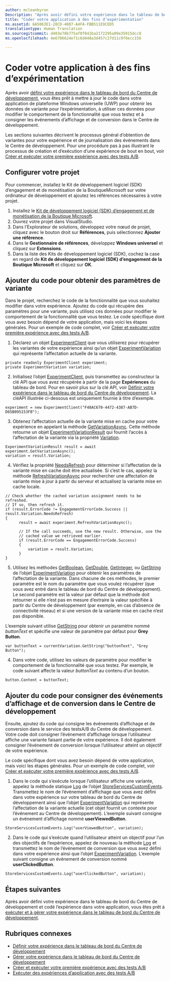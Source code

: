```yaml
---
author: mcleanbyron
Description: "Après avoir défini votre expérience dans le tableau de bord du Centre de développement, vous êtes prêt pour coder l’expérience dans votre application."
title: "Coder votre application à des fins d’expérimentation"
ms.assetid: 6A5063E1-28CD-4087-A4FA-FBB511E9CED5
translationtype: Human Translation
ms.sourcegitcommit: d403e78b775af0f842ba2172295a09e35015dcc8
ms.openlocfilehash: 4e6706624e71c6d448a3d457c27d11c9f6ecc156

---
```


# Coder votre application à des fins d’expérimentation

Après avoir [défini votre expérience dans le tableau de bord du Centre de développement](define-your-experiment-in-the-dev-center-dashboard.md), vous êtes prêt à mettre à jour le code dans votre application de plateforme Windows universelle (UWP) pour obtenir les données de variante pour l’expérimentation, à utiliser ces données pour modifier le comportement de la fonctionnalité que vous testez et à consigner les événements d’affichage et de conversion dans le Centre de développement.

Les sections suivantes décrivent le processus général d’obtention de variantes pour votre expérience et de journalisation des événements dans le Centre de développement. Pour une procédure pas à pas illustrant le processus de création et d’exécution d’une expérience de bout en bout, voir [Créer et exécuter votre première expérience avec des tests A/B](create-and-run-your-first-experiment-with-a-b-testing.md).

## Configurer votre projet

Pour commencer, installez le Kit de développement logiciel (SDK) d’engagement et de monétisation de la BoutiqueMicrosoft sur votre ordinateur de développement et ajoutez les références nécessaires à votre projet.

1. Installez le [Kit de développement logiciel (SDK) d’engagement et de monétisation de la Boutique Microsoft](http://aka.ms/store-em-sdk).
2. Ouvrez votre projet dans VisualStudio.
3. Dans l’Explorateur de solutions, développez votre nœud de projet, cliquez avec le bouton droit sur **Références**, puis sélectionnez **Ajouter une référence**.
3. Dans le **Gestionnaire de références**, développez **Windows universel** et cliquez sur **Extensions**.
4. Dans la liste des Kits de développement logiciel (SDK), cochez la case en regard de **Kit de développement logiciel (SDK) d’engagement de la Boutique Microsoft** et cliquez sur **OK**.

## Ajouter du code pour obtenir des paramètres de variante

Dans le projet, recherchez le code de la fonctionnalité que vous souhaitez modifier dans votre expérience. Ajoutez du code qui récupère des paramètres pour une variante, puis utilisez ces données pour modifier le comportement de la fonctionnalité que vous testez. Le code spécifique dont vous avez besoin dépend de votre application, mais voici les étapes générales. Pour un exemple de code complet, voir [Créer et exécuter votre première expérience avec des tests A/B](create-and-run-your-first-experiment-with-a-b-testing.md).

1. Déclarez un objet [ExperimentClient](https://msdn.microsoft.com/library/windows/apps/microsoft.services.store.engagement.experimentclient.aspx) que vous utiliserez pour récupérer les variantes de votre expérience ainsi qu’un objet [ExperimentVariation](https://msdn.microsoft.com/library/windows/apps/microsoft.services.store.engagement.experimentvariation.aspx) qui représente l’affectation actuelle de la variante.
```CSharp
private readonly ExperimentClient experiment;
private ExperimentVariation variation;
```

2. Initialisez l’objet [ExperimentClient](https://msdn.microsoft.com/library/windows/apps/microsoft.services.store.engagement.experimentclient.aspx), puis transmettez au constructeur la clé API que vous avez récupérée à partir de la page **Expériences** du tableau de bord. Pour en savoir plus sur la clé API, voir [Définir votre expérience dans le tableau de bord du Centre de développement](define-your-experiment-in-the-dev-center-dashboard.md#generate-an-api-key). La cléAPI illustrée ci-dessous est uniquement fournie à titre d’exemple.
```CSharp
experiment = new ExperimentClient("F48AC670-4472-4387-AB7D-D65B095153FB");
```

3. Obtenez l’affectation actuelle de la variante mise en cache pour votre expérience en appelant la méthode [GetVariationAsync](https://msdn.microsoft.com/library/windows/apps/microsoft.services.store.engagement.experimentclient.getvariationasync.aspx). Cette méthode retourne un objet [ExperimentVariationResult](https://msdn.microsoft.com/library/windows/apps/microsoft.services.store.engagement.experimentvariationresult.aspx) qui fournit l’accès à l’affectation de la variante via la propriété [Variation](https://msdn.microsoft.com/library/windows/apps/microsoft.services.store.engagement.experimentvariationresult.variation.aspx).
```CSharp
ExperimentVariationResult result = await experiment.GetVariationAsync();
variation = result.Variation;
```

4. Vérifiez la propriété [NeedsRefresh](https://msdn.microsoft.com/library/windows/apps/microsoft.services.store.engagement.experimentvariation.needsrefresh.aspx) pour déterminer si l’affectation de la variante mise en cache doit être actualisée. Si c’est le cas, appelez la méthode [RefreshVariationAsync](https://msdn.microsoft.com/library/windows/apps/microsoft.services.store.engagement.experimentclient.refreshvariationasync.aspx) pour rechercher une affectation de variante mise à jour à partir du serveur et actualisez la variante mise en cache locale.
```CSharp
// Check whether the cached variation assignment needs to be refreshed.
// If so, then refresh it.
if (result.ErrorCode != EngagementErrorCode.Success || result.Variation.NeedsRefresh)
{
      result = await experiment.RefreshVariationAsync();

      // If the call succeeds, use the new result. Otherwise, use the
      // cached value we retrieved earlier.
      if (result.ErrorCode == EngagementErrorCode.Success)
      {
          variation = result.Variation;
      }
}
```

5. Utilisez les méthodes [GetBoolean](https://msdn.microsoft.com/library/windows/apps/microsoft.services.store.engagement.experimentvariation.getboolean.aspx), [GetDouble](https://msdn.microsoft.com/library/windows/apps/microsoft.services.store.engagement.experimentvariation.getdouble.aspx), [GetInteger](https://msdn.microsoft.com/library/windows/apps/microsoft.services.store.engagement.experimentvariation.getinteger.aspx), ou [GetString](https://msdn.microsoft.com/library/windows/apps/microsoft.services.store.engagement.experimentvariation.getstring.aspx) de l’objet [ExperimentVariation](https://msdn.microsoft.com/library/windows/apps/microsoft.services.store.engagement.experimentvariation.aspx) pour obtenir les paramètres de l’affectation de la variante. Dans chacune de ces méthodes, le premier paramètre est le nom du paramètre que vous voulez récupérer (que vous avez entré dans le tableau de bord du Centre de développement). Le second paramètre est la valeur par défaut que la méthode doit retourner si elle n’est pas en mesure d’extraire la valeur spécifiée à partir du Centre de développement (par exemple, en cas d’absence de connectivité réseau) et si une version de la variante mise en cache n’est pas disponible.

  L’exemple suivant utilise [GetString](https://msdn.microsoft.com/library/windows/apps/microsoft.services.store.engagement.experimentvariation.getstring.aspx) pour obtenir un paramètre nommé *buttonText* et spécifie une valeur de paramètre par défaut pour **Grey Button**.
```CSharp
var buttonText = currentVariation.GetString("buttonText", "Grey Button");
```
4. Dans votre code, utilisez les valeurs de paramètre pour modifier le comportement de la fonctionnalité que vous testez. Par exemple, le code suivant affecte la valeur *buttonText* au contenu d’un bouton.
```CSharp
button.Content = buttonText;
```

## Ajouter du code pour consigner des événements d’affichage et de conversion dans le Centre de développement

Ensuite, ajoutez du code qui consigne les événements d’affichage et de conversion dans le service des testsA/B du Centre de développement. Votre code doit consigner l’événement d’affichage lorsque l’utilisateur affiche une variante faisant partie de votre expérience. Il doit également consigner l’événement de conversion lorsque l’utilisateur atteint un objectif de votre expérience.

Le code spécifique dont vous avez besoin dépend de votre application, mais voici les étapes générales. Pour un exemple de code complet, voir [Créer et exécuter votre première expérience avec des tests A/B](create-and-run-your-first-experiment-with-a-b-testing.md).

1. Dans le code qui s’exécute lorsque l’utilisateur affiche une variante, appelez la méthode statique [Log](https://msdn.microsoft.com/library/windows/apps/microsoft.services.store.engagement.storeservicescustomevents.log.aspx) de l’objet [StoreServicesCustomEvents](https://msdn.microsoft.com/library/windows/apps/microsoft.services.store.engagement.storeservicescustomevents.aspx). Transmettez le nom de l’événement d’affichage que vous avez défini dans votre expérience sur votre tableau de bord du Centre de développement ainsi que l’objet [ExperimentVariation](https://msdn.microsoft.com/library/windows/apps/microsoft.services.store.engagement.experimentvariation.aspx) qui représente l’affectation de la variante actuelle (cet objet fournit un contexte pour l’événement au Centre de développement). L’exemple suivant consigne un événement d’affichage nommé **userViewedButton**.
```CSharp
StoreServicesCustomEvents.Log("userViewedButton", variation);
```
2. Dans le code qui s’exécute quand l’utilisateur atteint un objectif pour l’un des objectifs de l’expérience, appelez de nouveau la méthode [Log](https://msdn.microsoft.com/library/windows/apps/microsoft.services.store.engagement.storeservicescustomevents.log.aspx) et transmettez le nom de l’événement de conversion que vous avez défini dans votre expérience ainsi que l’objet [ExperimentVariation](https://msdn.microsoft.com/library/windows/apps/microsoft.services.store.engagement.experimentvariation.aspx). L’exemple suivant consigne un événement de conversion nommé **userClickedButton**.
```CSharp
StoreServicesCustomEvents.Log("userClickedButton", variation);
```

## Étapes suivantes

Après avoir défini votre expérience dans le tableau de bord du Centre de développement et codé l’expérience dans votre application, vous êtes prêt à [exécuter et à gérer votre expérience dans le tableau de bord du Centre de développement](manage-your-experiment.md).

## Rubriques connexes

  * [Définir votre expérience dans le tableau de bord du Centre de développement](define-your-experiment-in-the-dev-center-dashboard.md)
  * [Gérer votre expérience dans le tableau de bord du Centre de développement](manage-your-experiment.md)
  * [Créer et exécuter votre première expérience avec des tests A/B](create-and-run-your-first-experiment-with-a-b-testing.md)
  * [Exécuter des expériences d’application avec des tests A/B](run-app-experiments-with-a-b-testing.md)



<!--HONumber=Jun16_HO4-->


